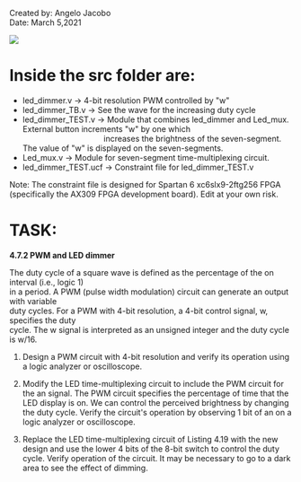 Created by: Angelo Jacobo  
Date: March 5,2021  


[![](https://user-images.githubusercontent.com/87559347/126055872-a8906c1e-07cf-47db-9d39-5e5b0024f5b8.png)](https://youtu.be/AOVehYq6Qng)


# Inside the src folder are:  
* led_dimmer.v -> 4-bit resolution PWM controlled by "w"  
* led_dimmer_TB.v -> See the wave for the increasing duty cycle   
* led_dimmer_TEST.v -> Module that combines led_dimmer and Led_mux. External button increments "w" by one which   
&emsp;&emsp;&emsp;&emsp;&emsp;&emsp;&emsp;&emsp;&emsp;&emsp; increases the brightness of the seven-segment. The value of "w" is displayed on the seven-segments.  
* Led_mux.v -> Module for seven-segment time-multiplexing circuit.  
* led_dimmer_TEST.ucf -> Constraint file for led_dimmer_TEST.v  

Note: The constraint file is designed for Spartan 6 xc6slx9-2ftg256 FPGA (specifically the AX309 FPGA development board). Edit at your own risk.  


# TASK:  
**4.7.2 PWM and LED dimmer**  

The duty cycle of a square wave is defined as the percentage of the on interval (i.e., logic 1)  
in a period. A PWM (pulse width modulation) circuit can generate an output with variable  
duty cycles. For a PWM with 4-bit resolution, a 4-bit control signal, w, specifies the duty  
cycle. The w signal is interpreted as an unsigned integer and the duty cycle is w/16.  

1. Design a PWM circuit with 4-bit resolution and verify its operation using a logic
analyzer or oscilloscope.

2. Modify the LED time-multiplexing circuit to include the PWM circuit for the an
signal. The PWM circuit specifies the percentage of time that the LED display is
on. We can control the perceived brightness by changing the duty cycle. Verify the
circuit's operation by observing 1 bit of an on a logic analyzer or oscilloscope.

3. Replace the LED time-multiplexing circuit of Listing 4.19 with the new design and
use the lower 4 bits of the 8-bit switch to control the duty cycle. Verify operation of
the circuit. It may be necessary to go to a dark area to see the effect of dimming. 
